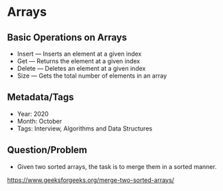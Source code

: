 # Arrays

## Basic Operations on Arrays

*   Insert — Inserts an element at a given index
*   Get — Returns the element at a given index
*   Delete — Deletes an element at a given index
*   Size — Gets the total number of elements in an array

## Metadata/Tags

* Year: 2020
* Month: October
* Tags: Interview, Algorithms and Data Structures

## Question/Problem

*   Given two sorted arrays, the task is to merge them in a sorted manner.

https://www.geeksforgeeks.org/merge-two-sorted-arrays/
